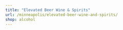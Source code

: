 ```yaml
---
title: "Elevated Beer Wine & Spirits"
url: /minneapolis/elevated-beer-wine-and-spirits/
shop: alcohol
---
```

